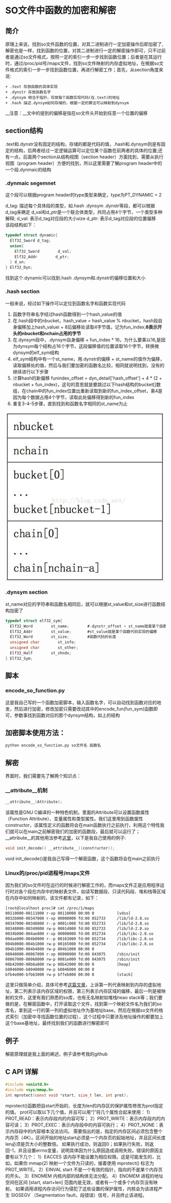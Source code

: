 # SO文件中函数的加密和解密

## 简介

原理上来说，找到so文件函数的位置，对其二进制进行一定加密操作后即加密了,解密也是一样，找到函数的位置，对其二进制进行一定的解密操作即可，只不过前者是通过so文件格式，按照一定的索引一步一步找到函数位置；后者是在其运行时，通过/proc/pid号/maps文件，找到so文件映射的内存虚拟地址，在根据so文件格式的索引一步一步找到函数位置，再进行解密工作；首先，从section角度来说:

	+ .text 存放函数的具体实现
	+ .dynstr 存放函数名字
	+ .dynsym 相当于指针，存放每个函数实现代码(在.text)的地址
	+ .hash 描述.dynsym如何存储的，根据一定的算法可以映射到dynsym

__注意：__文中的提到的偏移是指在so文件头开始到任意一个位置的偏移

## section结构

.text和.dynstr没有固定的结构，存储的都是代码的值，.hash和.dynsym则是有固定的结构，后两者经过一定逻辑运算可以定位某个函数在前两者的具体的位置;还有一点，后面两个section从结构视图（section header）方面找到，需要从执行视图（program header）方便的找到，所以这里需要了解program header中的一个段.dynmaic的结构

### .dynmaic segemnet
这个段可以根据program header的type类型来确定，type为PT_DYNAMIC = 2

d_tag: 描述每个具体段的类型，如.hash .dynsym .dynstr等段，都可以根据d_tag来确定
d_val和d_ptr是一个联合体类型，共同占用4个字节，一个类型多种解释;
d_val: 表示d_tag对应段的大小size
d_ptr: 表示d_tag对应段的位置偏移	
该段结构如下：

```c
typedef struct dynamic{
  Elf32_Sword d_tag;
  union{
    Elf32_Sword        d_val;
    Elf32_Addr        d_ptr;
  } d_un;
} Elf32_Dyn;

```
找到这个.dynamic可以找到.hash .dynsym和.dynstr的偏移位置和大小

### .hash section

一般来说，经过如下操作可以定位到函数名字和函数实现代码
1. 函数字符串名字经过hash函数得到一个hash_value的值
2. 在.hash段中的nbucket，hash_value = hash_value % nbucket，hash段自身偏移加上hash_valuei + 8后偏移处读取4字节值，记为fun_index;__8表示开头的nbucket和nchain占用的字节__
3. 在.dynsym段中，.dynsym自身偏移 + fun_index * 16，为什么要乘以16,是因为dynsym每个结构占16个字节，这段偏移值的位置读取16个字节，转换微dynsym的elf_sym结构
4. elf_sym结构中有一个st_name，用.dynstr的偏移 + st_name的值作为偏移，读取偏移处的值，然后与我们要加密的函数名比较，相同就说明找到，没有的继续进行以下步骤
5. 计算hash的新偏移  funindex_offset = dyn_detail['hash_offset'] + 4 * (2 + nbucket + fun_index)，这句的意思就是要跳过以下hash结构的bucket[]数组，在chain中的fun_index位置出重新读取到新的fun_index_offset，乘4是因为每个数据占用4个字节，读取此处偏移得到新的fun_index
6. 重复3-4-5步骤，直到找到和函数名字相同的st_name为止


![hash_section](hash_section.png)

### .dynsym section

st_name对应的字符串和函数名相同后，就可以根据st_value和st_size进行函数结构加密了
```c
typedef struct elf32_sym{
  Elf32_Word        st_name;		#.dynstr_offset + st_name就是某个函数的具体偏移
  Elf32_Addr        st_value;		#st_value就是某个函数代码实现的偏移
  Elf32_Word        st_size;		#函数代码的长度
  unsigned char        st_info;
  unsigned char        st_other;
  Elf32_Half        st_shndx;
} Elf32_Sym;

```

## 脚本

### encode_so_function.py
这是我自己写的一个函数加密脚本，输入函数名字，可以自动找到函数对应的地发，然后进行加密，修改加密只需要改动其中的encode_fun(fun_sym)函数即可，参数事找到函数对应的那个dynsym结构，如上的结构

## 加密脚本使用方法：

```python
python encode_so_function.py so文件名 函数名
```

##  解密

界面时，我们需要先了解两个知识点：

### __attribute__机制

```c
__attribute__(Attribute);
```
该属性是GNU C编译的一种特色机制，里面的Attribute可以设置函数属性（Function Attribute）、变量属性和类型属性。我们这里用到函数属性constructor，该属性定义的函数将会在main函数执行之前执行，利用这个特性我们就可以在main之前解密我们的加密的函数段，最后就可以运行了；__attribute__的其他用法参考[这里][2]，以下是我自己使用的例子:

```c
void init_decode() __attribute__((constructor));
```

void init_decode()是我自己写得一个解密函数，这个函数将会在main之前执行

### Linux的/proc/pid进程号/maps文件

因为我们的so文件时在运行的时候进行解密工作的，而maps文件正是应用程序运行时对各个段在内存中的映射表文件，如读写数据段、只读代码段、堆和栈等区域在内存中如何映射的，该文件都有记录，如下：

```
[root@localhost proc]# cat /proc/1/maps
00110000-00111000 r-xp 00110000 00:00 0          [vdso]
0032b000-00347000 r-xp 00000000 fd:00 852733     /lib/ld-2.8.so
00347000-00348000 r--p 0001c000 fd:00 852733     /lib/ld-2.8.so
00348000-00349000 rw-p 0001d000 fd:00 852733     /lib/ld-2.8.so
0034b000-004ae000 r-xp 00000000 fd:00 852734     /lib/libc-2.8.so
004ae000-004b0000 r--p 00163000 fd:00 852734     /lib/libc-2.8.so
004b0000-004b1000 rw-p 00165000 fd:00 852734     /lib/libc-2.8.so
004b1000-004b4000 rw-p 004b1000 00:00 0 
08048000-08067000 r-xp 00000000 fd:00 843075     /sbin/init
08067000-08068000 rw-p 0001e000 fd:00 843075     /sbin/init
08b42000-08b6a000 rw-p 08b42000 00:00 0          [heap]
b8046000-b8048000 rw-p b8046000 00:00 0 
bfb4e000-bfb63000 rw-p bffeb000 00:00 0          [stack]
```
这里只做简单介绍，具体可参考[这篇文章][1]，上诉第一列代表映射到内存的虚拟地址，第二列表示该内存区域的权限，第三列表示内存区域的偏移，最后一列是被映射的文件，这里有我们熟悉的so库，也有无名映射如堆栈heao stack等；我们要做的是，在解密函数中，打开读取这个文件，找到第一个映射文件名为我们的so库名，拿到这一行的第一列的虚拟地址作为基地址base，然后在根据so文件的格式索引（加密中寻找函数位置的过程），这个过程中只要涉及地址操作的都要加上这个base基地址，最终找到我们的函数进行解密即可


## 例子

解密原理就是我上面的阐述，例子请参考我的github


## C API 详解

```c
#include <unistd.h>  
#include <sys/mmap.h>  
int mprotect(const void *start, size_t len, int prot);  
```
mprotect()函数把自start开始的、长度为len的内存区的保护属性修改为prot指定的值。
prot可以取以下几个值，并且可以用“|”将几个属性合起来使用：
1）PROT_READ：表示内存段内的内容可写；
2）PROT_WRITE：表示内存段内的内容可读；
3）PROT_EXEC：表示内存段中的内容可执行；
4）PROT_NONE：表示内存段中的内容根本没法访问。
需要指出的是，指定的内存区间必须包含整个内存页（4K）。区间开始的地址start必须是一个内存页的起始地址，并且区间长度len必须是页大小的整数倍。
如果执行成功，则返回0；如果执行失败，则返回-1，并且设置errno变量，说明具体因为什么原因造成调用失败。错误的原因主要有以下几个：
1）EACCES
该内存不能设置为相应权限。这是可能发生的，比如，如果你 mmap(2) 映射一个文件为只读的，接着使用 mprotect() 标志为 PROT_WRITE。
2）EINVAL
start 不是一个有效的指针，指向的不是某个内存页的开头。
3）ENOMEM
内核内部的结构体无法分配。
4）ENOMEM
进程的地址空间在区间 [start, start+len] 范围内是无效，或者有一个或多个内存页没有映射。 
如果调用进程内存访问行为侵犯了这些设置的保护属性，内核会为该进程产生 SIGSEGV （Segmentation fault，段错误）信号，并且终止该进程。

[1]:http://blog.csdn.net/mldxs/article/details/16993315
[2]:http://www.jianshu.com/p/29eb7b5c8b2d
